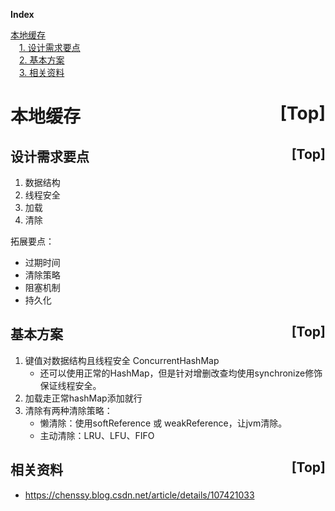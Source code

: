 <a name="index">**Index**</a>

<a href="#0">本地缓存</a>  
&emsp;<a href="#1">1. 设计需求要点</a>  
&emsp;<a href="#2">2. 基本方案</a>  
&emsp;<a href="#3">3. 相关资料</a>  
# <a name="0">本地缓存</a><a style="float:right;text-decoration:none;" href="#index">[Top]</a>

## <a name="1">设计需求要点</a><a style="float:right;text-decoration:none;" href="#index">[Top]</a>
1. 数据结构
2. 线程安全
3. 加载
4. 清除

拓展要点：
- 过期时间
- 清除策略
- 阻塞机制
- 持久化   

## <a name="2">基本方案</a><a style="float:right;text-decoration:none;" href="#index">[Top]</a>
1. 键值对数据结构且线程安全 ConcurrentHashMap
   - 还可以使用正常的HashMap，但是针对增删改查均使用synchronize修饰保证线程安全。
2. 加载走正常hashMap添加就行
3. 清除有两种清除策略：
   - 懒清除：使用softReference 或 weakReference，让jvm清除。
   - 主动清除：LRU、LFU、FIFO
   

## <a name="3">相关资料</a><a style="float:right;text-decoration:none;" href="#index">[Top]</a>
- https://chenssy.blog.csdn.net/article/details/107421033